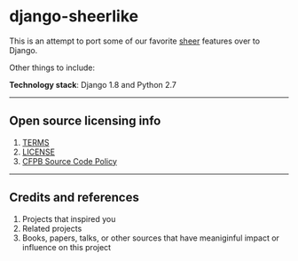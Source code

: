 # django-sheerlike

This is an attempt to port some of our favorite [sheer](git@github.com:cfpb/sheer.git) features over to Django.

Other things to include:

**Technology stack**: Django 1.8 and Python 2.7

----

## Open source licensing info
1. [TERMS](TERMS.md)
2. [LICENSE](LICENSE)
3. [CFPB Source Code Policy](https://github.com/cfpb/source-code-policy/)


----

## Credits and references

1. Projects that inspired you
2. Related projects
3. Books, papers, talks, or other sources that have meaniginful impact or influence on this project
